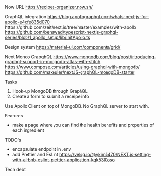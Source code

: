 Now URL https://recipes-organizer.now.sh/

GraphQL integration
https://blog.apollographql.com/whats-next-js-for-apollo-e4dfe835d070
https://github.com/zeit/next.js/tree/master/examples/with-apollo
https://github.com/benawad/typescript-nextjs-graphql-series/blob/1_apollo_setup/lib/initApollo.ts

Design system
https://material-ui.com/components/grid/

Next Mongo GrapqhQL
https://www.mongodb.com/blog/post/introducing-graphql-support-in-mongodb-atlas-with-stitch
https://www.compose.com/articles/using-graphql-with-mongodb/
https://github.com/maxeuler/nextJS-graphQL-mongoDB-starter

Tasks
1. Hook-up MongoDB through GraphQL
2. Create a form to submit a receipe info

Use Apollo Client on top of MongoDB. No GraphQL server to start with.

Features
 - make a page where you can find the health benefits and properties of each ingredient

TODO's
  - encapsulate endpoint in .env
  - add Prettier and EsLint https://velog.io/@ykim5470/NEXT.js-setting-with-airbnb-eslint-prettier-application-kqk53l0oso

Tech debt



